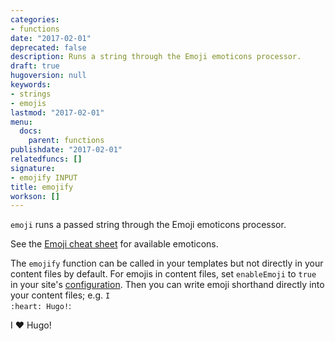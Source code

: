 ```yaml
---
categories:
- functions
date: "2017-02-01"
deprecated: false
description: Runs a string through the Emoji emoticons processor.
draft: true
hugoversion: null
keywords:
- strings
- emojis
lastmod: "2017-02-01"
menu:
  docs:
    parent: functions
publishdate: "2017-02-01"
relatedfuncs: []
signature:
- emojify INPUT
title: emojify
workson: []
---
```


`emoji` runs a passed string through the Emoji emoticons processor.

See the [Emoji cheat sheet][emojis] for available emoticons.

The `emojify` function can be called in your templates but not directly in your content files by default. For emojis in content files, set `enableEmoji` to `true` in your site's [configuration][config]. Then you can write emoji shorthand directly into your content files; e.g. <code>I :</code><code>heart</code><code>: Hugo!</code>:

I :heart: Hugo!


[config]: /getting-started/configuration/
[emojis]: https://www.webfx.com/tools/emoji-cheat-sheet/
[sc]: /templates/shortcode-templates/
[scsource]: https://github.com/gohugoio/hugo/tree/master/docs/layouts/shortcodes
